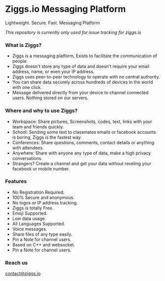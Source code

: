 # Ziggs.io Messaging Platform 
Lightweight. Secure. Fast. Messaging Platform

*This repository is currently only used for issue tracking for ziggs.io*

### What is Ziggs?

- Ziggs is a messaging platform, Exists to facilitate the communication of people.
- Ziggs doesn't store any type of data and doesn't require your email address, name, or even your IP address.
- Ziggs uses peer-to-peer technology to operate with no central authority.
- You can share data securely across hundreds of devices in the world with one click.
- Message delivered directly from your device to channel connected users. Nothing stored on our servers.

### Where and why to use Ziggs?

- Workspace: Share pictures, Screenshots, codes, text, links with your team and friends quickly.
- School: Sending some text to classmates emails or facebook accounts is boring, Ziggs is the fastest way.
- Conferences: Share questions, comments, contact details or anything with attendees.
- Anywhere: Share with anyone any type of data, make a high privacy conversations.
- Strangers? Create a channel and get your data without reveling your facebook or mobile number.

### Features

- No Registration Required.
- 100% Secure and anonymous.
- No logos or IP address tracking.
- Ziggs is totally Free.
- Emoji Supported.
- Low data usage.
- All Languages Supported.
- Voice messages.
- Share files of any type easily.
- Pin a Note for channel users.
- Based on C++ and websocket.
- Pin a Note for channel users.

### Reach us

[contact@ziggs.io](mailto:contact@ziggs.io)
